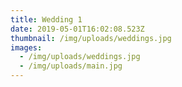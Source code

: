 ```yaml
---
title: Wedding 1
date: 2019-05-01T16:02:08.523Z
thumbnail: /img/uploads/weddings.jpg
images:
  - /img/uploads/weddings.jpg
  - /img/uploads/main.jpg
---
```


